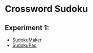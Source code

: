 # Crossword Sudoku
## Experiment 1:
* [SudokuMaker](https://sudokumaker.app/?puzzle=N4IgZg9gTgtghgFwGoFMoGcCWEB2IBcIAjAHQCsJADCADQgAOArgF7MA2KBoOcMnhAZUYATCAGtGAAgDCUCOnQB3aMMkBRAB700mPjgS0QcRggAW0AiGmmomdABUI9U%2BjGZDAYwgw9BwgBEAJQBBADF7fEl0CDYTbBxJZShhdEk4KBQohEw2NklMBLNMjzgAcxR0GkkcCARJIskPWJQSAB0cAFou9oEUDg86gE5JDgQENFSwORh600yUHFK2O1M0tmc4ACMUOrgcVSY6lDgPVdxMiDBZlBmUDROENgBPSVwPTILJY9PJOUUqryxGAJPaqADMGjBkk2EA0VXQjB%2BZkQ10kkFyEEUBVKv0YHFScHo9GebRw7UARASSAAKJnyhTmaJibEx2MSKjpCAgqJK5XQkWCADl7FVgoFpCKBFVpIKpcFhZIBWp5VSZdSlVUqQBVQJqKqBTUCqoCNTSeUCFXSXWSezaw2STVUikyPpsVLoFD0dKIFCqTYvOCSMQ4TClUwIADkqRgEAAbpkABSfU4VdAASkauAQcAKqWEmDAYDQCzqedKmAQ6FJ7VC0CiMTiuEacw8YiqGWJJ0yDVG4wwdLS6He%2B1ZcHWpi2O0wJTyKjQiXLqwapfLqSI9S5gxInhd6AIAG1QDHR4x%2BGCAL40Q-H-hkC9X5oEAAcd5AR4f%2BAAbC%2B3yeCAB2b9rwIQZAPfAAmUDf3wIhIP4AAWWCCBgy9XyA-AQJQn9%2BAgzC0IQ3D31vAioPPYj%2BGfMj-0Qz9qPw%2B8oK-Sj8AApicPo-hkPYp9qNIrj0Oooi%2BIovjeNQ99GL4li%2BLYsSoLo2T%2BAwvjBIUpDqJkrC1KYpTVPwFTNPwUSDIk3T5IM4TdKk3T9LQqyDLMtCdPM6jON0kyDI0tCjNs2ieOoiyDKctCbPfVzjPU6igvAly-KY9yfKYkK5P86j4vfALgpipiHOipi7K8yKzwAXToLwcHQBAoGzfRd3wA8QAQJ5tAISgX0a5roLoDIy1wWq90oGgBoGogaBGkawJoCaJqGwbRrm8bJsWmbhvmxappoMENq2uCaB2nayBoA6Ds2k7drO-bDsu07Nr2s6jsuj8aEex6-xoV7XsfGhPs%2B56nre-6Pq%2BoHfpegGge%2BoqXx4PhLCSVQeQqKpzFsZhM1HQx2uwyhKBGkAEb6viQG3XI%2BtBx9IaYonSp3fcwPGqawQpwniddfcwROuCmd0qm8ZpuqyAGsgRrIMCuYMnn3hJ-cyCOx6yD-MW0Ilvm9z-Ha-wOv8P0V99laluqiE2ogdqIMgdagvXWbqj8Bo-EaP1F4q6Aqp4OC4Bq7j8UBAQsQgAGJscD6gLzxsp%2BG9mJfZAAOg%2BDs8od4fgQDhxow8qSQ4ygbJpwxpqsZx0q0-3Znqf1vdBlGz6wIV6jLb6sbhorsDydrlm%2BrBV64O11vS6tvcwIrsFPrgmvKbb-cTc2sCJrBEa4Moc2k-Huq4Irsgfve7ux97vq4P2zaHbeohIZKkAXbd-BQHGDQvbxyOoEsGOg5AEOEfdn2H-92O47avOkPPSGZ4gA)
* [SudokuPad](https://sudokupad.app/m10mebd5km)

